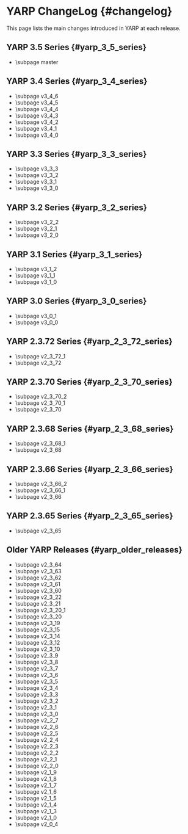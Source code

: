 YARP ChangeLog                                                      {#changelog}
==============

This page lists the main changes introduced in YARP at each release.

## YARP 3.5 Series                                            {#yarp_3_5_series}
* \subpage master

## YARP 3.4 Series                                            {#yarp_3_4_series}
* \subpage v3_4_6
* \subpage v3_4_5
* \subpage v3_4_4
* \subpage v3_4_3
* \subpage v3_4_2
* \subpage v3_4_1
* \subpage v3_4_0

## YARP 3.3 Series                                            {#yarp_3_3_series}
* \subpage v3_3_3
* \subpage v3_3_2
* \subpage v3_3_1
* \subpage v3_3_0

## YARP 3.2 Series                                            {#yarp_3_2_series}
* \subpage v3_2_2
* \subpage v3_2_1
* \subpage v3_2_0

## YARP 3.1 Series                                            {#yarp_3_1_series}
* \subpage v3_1_2
* \subpage v3_1_1
* \subpage v3_1_0

## YARP 3.0 Series                                            {#yarp_3_0_series}
* \subpage v3_0_1
* \subpage v3_0_0

## YARP 2.3.72 Series                                      {#yarp_2_3_72_series}
* \subpage v2_3_72_1
* \subpage v2_3_72

## YARP 2.3.70 Series                                      {#yarp_2_3_70_series}
* \subpage v2_3_70_2
* \subpage v2_3_70_1
* \subpage v2_3_70

## YARP 2.3.68 Series                                      {#yarp_2_3_68_series}
* \subpage v2_3_68_1
* \subpage v2_3_68

## YARP 2.3.66 Series                                      {#yarp_2_3_66_series}
* \subpage v2_3_66_2
* \subpage v2_3_66_1
* \subpage v2_3_66

## YARP 2.3.65 Series                                      {#yarp_2_3_65_series}
* \subpage v2_3_65

## Older YARP Releases                                    {#yarp_older_releases}
* \subpage v2_3_64
* \subpage v2_3_63
* \subpage v2_3_62
* \subpage v2_3_61
* \subpage v2_3_60
* \subpage v2_3_22
* \subpage v2_3_21
* \subpage v2_3_20_1
* \subpage v2_3_20
* \subpage v2_3_19
* \subpage v2_3_15
* \subpage v2_3_14
* \subpage v2_3_12
* \subpage v2_3_10
* \subpage v2_3_9
* \subpage v2_3_8
* \subpage v2_3_7
* \subpage v2_3_6
* \subpage v2_3_5
* \subpage v2_3_4
* \subpage v2_3_3
* \subpage v2_3_2
* \subpage v2_3_1
* \subpage v2_3_0
* \subpage v2_2_7
* \subpage v2_2_6
* \subpage v2_2_5
* \subpage v2_2_4
* \subpage v2_2_3
* \subpage v2_2_2
* \subpage v2_2_1
* \subpage v2_2_0
* \subpage v2_1_9
* \subpage v2_1_8
* \subpage v2_1_7
* \subpage v2_1_6
* \subpage v2_1_5
* \subpage v2_1_4
* \subpage v2_1_3
* \subpage v2_1_0
* \subpage v2_0_4
